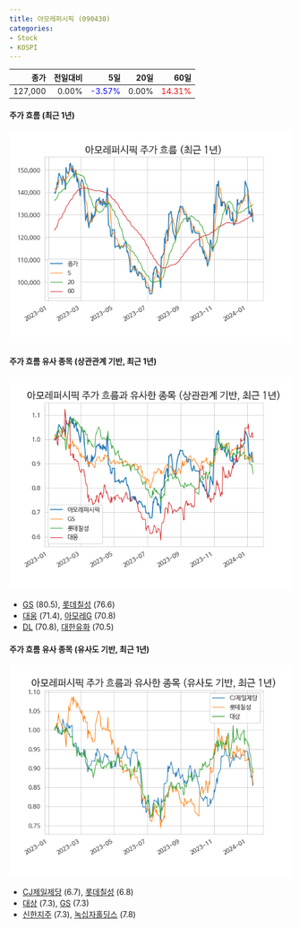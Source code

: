 ```yaml
---
title: 아모레퍼시픽 (090430)
categories:
- Stock
- KOSPI
---
```


|종가|전일대비|5일|20일|60일|
|---:|-------:|--:|---:|---:|
|127,000|0.00%|<span style="color: blue">-3.57%</span>|0.00%|<span style="color: red">14.31%</span>|

<!-- more -->

#### 주가 흐름 (최근 1년)
![090430](/assets/images/stock/090430.png)


#### 주가 흐름 유사 종목 (상관관계 기반, 최근 1년)
![090430](/assets/images/stock/090430_corr.png)
- [GS](/078930/) (80.5), [롯데칠성](/005300/) (76.6)
- [대웅](/003090/) (71.4), [아모레G](/002790/) (70.8)
- [DL](/000210/) (70.8), [대한유화](/006650/) (70.5)


#### 주가 흐름 유사 종목 (유사도 기반, 최근 1년)
![090430](/assets/images/stock/090430_sim.png)
- [CJ제일제당](/097950/) (6.7), [롯데칠성](/005300/) (6.8)
- [대상](/001680/) (7.3), [GS](/078930/) (7.3)
- [신한지주](/055550/) (7.3), [녹십자홀딩스](/005250/) (7.8)